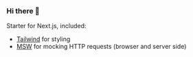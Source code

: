 ### Hi there 👋

Starter for Next.js, included:
- [Tailwind](https://tailwindcss.com/) for styling  
- [MSW](https://mswjs.io/) for mocking HTTP requests (browser and server side)
